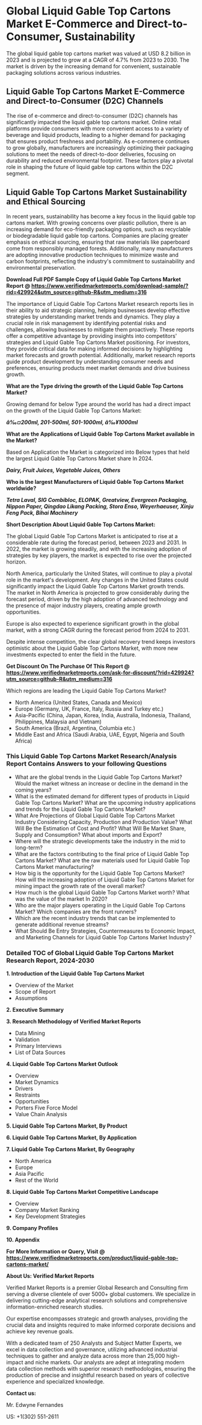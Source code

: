 <h1>Global Liquid Gable Top Cartons Market E-Commerce and Direct-to-Consumer, Sustainability</h1><p class=""><p>The global liquid gable top cartons market was valued at USD 8.2 billion in 2023 and is projected to grow at a CAGR of 4.7% from 2023 to 2030. The market is driven by the increasing demand for convenient, sustainable packaging solutions across various industries.</p><h2>Liquid Gable Top Cartons Market E-Commerce and Direct-to-Consumer (D2C) Channels</h2><p>The rise of e-commerce and direct-to-consumer (D2C) channels has significantly impacted the liquid gable top cartons market. Online retail platforms provide consumers with more convenient access to a variety of beverage and liquid products, leading to a higher demand for packaging that ensures product freshness and portability. As e-commerce continues to grow globally, manufacturers are increasingly optimizing their packaging solutions to meet the needs of direct-to-door deliveries, focusing on durability and reduced environmental footprint. These factors play a pivotal role in shaping the future of liquid gable top cartons within the D2C segment.</p><h2>Liquid Gable Top Cartons Market Sustainability and Ethical Sourcing</h2><p>In recent years, sustainability has become a key focus in the liquid gable top cartons market. With growing concerns over plastic pollution, there is an increasing demand for eco-friendly packaging options, such as recyclable or biodegradable liquid gable top cartons. Companies are placing greater emphasis on ethical sourcing, ensuring that raw materials like paperboard come from responsibly managed forests. Additionally, many manufacturers are adopting innovative production techniques to minimize waste and carbon footprints, reflecting the industry's commitment to sustainability and environmental preservation.</p></p><p class=""><strong>Download Full PDF Sample Copy of Liquid Gable Top Cartons Market Report @ <a href="https://www.verifiedmarketreports.com/download-sample/?rid=429924&utm_source=github-R&utm_medium=316" target="_blank">https://www.verifiedmarketreports.com/download-sample/?rid=429924&utm_source=github-R&utm_medium=316</a></strong></p><p>The importance of&nbsp;Liquid Gable Top Cartons Market research reports lies in their ability to aid strategic planning, helping businesses develop effective strategies by understanding market trends and dynamics. They play a crucial role in risk management by identifying potential risks and challenges, allowing businesses to mitigate them proactively. These reports offer a competitive advantage by providing insights into competitors' strategies and Liquid Gable Top Cartons Market positioning. For investors, they provide critical data for making informed decisions by highlighting market forecasts and growth potential. Additionally, market research reports guide product development by understanding consumer needs and preferences, ensuring products meet market demands and drive business growth.</p><p><strong>What are the&nbsp;Type driving the growth of the Liquid Gable Top Cartons Market?</strong></p><p id="" class="">Growing demand for below Type around the world has had a direct impact on the growth of the Liquid Gable Top Cartons Market:</p><p class=""><em><strong>â‰¤200ml, 201-500ml, 501-1000ml, â‰¥1000ml</strong></em></p><p class=""><strong>What are the&nbsp;Applications&nbsp;of Liquid Gable Top Cartons Market available in the Market?</strong></p><p id="" class="">Based on Application the Market is categorized into Below types that held the largest Liquid Gable Top Cartons Market share In 2024.</p><p class=""><em><strong>Dairy, Fruit Juices, Vegetable Juices, Others</strong></em></p><p class=""><strong>Who is the largest Manufacturers of Liquid Gable Top Cartons Market worldwide?</strong></p><p><em><strong>Tetra Laval, SIG Combibloc, ELOPAK, Greatview, Evergreen Packaging, Nippon Paper, Qingdao Likang Packing, Stora Enso, Weyerhaeuser, Xinju Feng Pack, Bihai Machinery</strong></em></p><p id="" class=""><strong>Short Description About Liquid Gable Top Cartons Market:</strong></p><p>The global Liquid Gable Top Cartons Market is anticipated to rise at a considerable rate during the forecast period, between 2023 and 2031. In 2022, the market is growing steadily, and with the increasing adoption of strategies by key players, the market is expected to rise over the projected horizon.</p><p>North America, particularly the United States, will continue to play a pivotal role in the market's development. Any changes in the United States could significantly impact the Liquid Gable Top Cartons Market growth trends. The market in North America is projected to grow considerably during the forecast period, driven by the high adoption of advanced technology and the presence of major industry players, creating ample growth opportunities.</p><p>Europe is also expected to experience significant growth in the global market, with a strong CAGR during the forecast period from 2024 to 2031.</p><p>Despite intense competition, the clear global recovery trend keeps investors optimistic about the Liquid Gable Top Cartons Market, with more new investments expected to enter the field in the future.</p><p id="" class=""><strong>Get Discount On The Purchase Of This Report @ <a href="https://www.verifiedmarketreports.com/ask-for-discount/?rid=429924?utm_source=github-R&utm_medium=316" target="_blank">https://www.verifiedmarketreports.com/ask-for-discount/?rid=429924?utm_source=github-R&utm_medium=316</a></strong></p><p class="">Which regions are leading the Liquid Gable Top Cartons Market?</p><ul><li>North America (United States, Canada and Mexico)</li><li>Europe (Germany, UK, France, Italy, Russia and Turkey etc.)</li><li>Asia-Pacific (China, Japan, Korea, India, Australia, Indonesia, Thailand, Philippines, Malaysia and Vietnam)</li><li>South America (Brazil, Argentina, Columbia etc.)</li><li>Middle East and Africa (Saudi Arabia, UAE, Egypt, Nigeria and South Africa)</li></ul><h3 id="" class="">This Liquid Gable Top Cartons Market Research/Analysis Report Contains Answers to your following Questions</h3><ul><li>What are the global trends in the Liquid Gable Top Cartons Market? Would the market witness an increase or decline in the demand in the coming years?</li><li>What is the estimated demand for different types of products in Liquid Gable Top Cartons Market? What are the upcoming industry applications and trends for the Liquid Gable Top Cartons Market?</li><li>What Are Projections of Global Liquid Gable Top Cartons Market Industry Considering Capacity, Production and Production Value? What Will Be the Estimation of Cost and Profit? What Will Be Market Share, Supply and Consumption? What about imports and Export?</li><li>Where will the strategic developments take the industry in the mid to long-term?</li><li>What are the factors contributing to the final price of Liquid Gable Top Cartons Market? What are the raw materials used for Liquid Gable Top Cartons Market manufacturing?</li><li>How big is the opportunity for the Liquid Gable Top Cartons Market? How will the increasing adoption of Liquid Gable Top Cartons Market for mining impact the growth rate of the overall market?</li><li>How much is the global Liquid Gable Top Cartons Market worth? What was the value of the market In 2020?</li><li>Who are the major players operating in the Liquid Gable Top Cartons Market? Which companies are the front runners?</li><li>Which are the recent industry trends that can be implemented to generate additional revenue streams?</li><li>What Should Be Entry Strategies, Countermeasures to Economic Impact, and Marketing Channels for Liquid Gable Top Cartons Market Industry?</li></ul><h3 id="" class="">Detailed TOC of Global Liquid Gable Top Cartons Market Research Report, 2024-2030</h3><p id="" class=""><strong>1. Introduction of the Liquid Gable Top Cartons Market</strong></p><ul><li>Overview of the Market</li><li>Scope of Report</li><li>Assumptions</li></ul><p id="" class=""><strong>2. Executive Summary</strong></p><p id="" class=""><strong>3. Research Methodology of Verified Market Reports</strong></p><ul><li>Data Mining</li><li>Validation</li><li>Primary Interviews</li><li>List of Data Sources</li></ul><p id="" class=""><strong>4. Liquid Gable Top Cartons Market Outlook</strong></p><ul><li>Overview</li><li>Market Dynamics</li><li>Drivers</li><li>Restraints</li><li>Opportunities</li><li>Porters Five Force Model</li><li>Value Chain Analysis</li></ul><p id="" class=""><strong>5. Liquid Gable Top Cartons Market, By Product</strong></p><p id="" class=""><strong>6. Liquid Gable Top Cartons Market, By Application</strong></p><p id="" class=""><strong>7. Liquid Gable Top Cartons Market, By Geography</strong></p><ul><li>North America</li><li>Europe</li><li>Asia Pacific</li><li>Rest of the World</li></ul><p id="" class=""><strong>8. Liquid Gable Top Cartons Market Competitive Landscape</strong></p><ul><li>Overview</li><li>Company Market Ranking</li><li>Key Development Strategies</li></ul><p id="" class=""><strong>9. Company Profiles</strong></p><p id="" class=""><strong>10. Appendix</strong></p><p id="" class=""><strong>For More Information or Query, Visit @ <a href="https://www.verifiedmarketreports.com/product/liquid-gable-top-cartons-market/" target="_blank">https://www.verifiedmarketreports.com/product/liquid-gable-top-cartons-market/</a></strong></p><p id="" class=""><strong>About Us: Verified Market Reports</strong></p><p id="" class="">Verified Market Reports is a premier Global Research and Consulting firm serving a diverse clientele of over 5000+ global customers. We specialize in delivering cutting-edge analytical research solutions and comprehensive information-enriched research studies.</p><p id="" class="">Our expertise encompasses strategic and growth analyses, providing the crucial data and insights required to make informed corporate decisions and achieve key revenue goals.</p><p id="" class="">With a dedicated team of 250 Analysts and Subject Matter Experts, we excel in data collection and governance, utilizing advanced industrial techniques to gather and analyze data across more than 25,000 high-impact and niche markets. Our analysts are adept at integrating modern data collection methods with superior research methodologies, ensuring the production of precise and insightful research based on years of collective experience and specialized knowledge.</p><p id="" class=""><strong>Contact us:</strong></p><p id="" class="">Mr. Edwyne Fernandes</p><p id="" class="">US: +1(302) 551-2611</p>